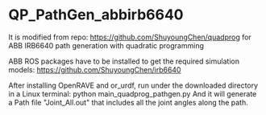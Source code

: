 # QP_PathGen_abbirb6640
It is modified from repo: 
https://github.com/ShuyoungChen/quadprog 
for ABB IRB6640 path generation with quadratic programming

ABB ROS packages have to be installed to get the required simulation models:
https://github.com/ShuyoungChen/irb6640

After installing OpenRAVE and or_urdf, run under the downloaded directory in a Linux terminal:
python main_quadprog_pathgen.py
And it will generate a Path file "Joint_All.out" that includes all the joint angles along the path.
